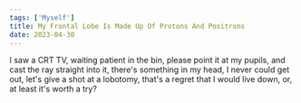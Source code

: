 ```yaml
---
tags: ['Myself']
title: My Frontal Lobe Is Made Up Of Protons And Positrons
date: 2023-04-30
---
```


I saw a CRT TV, waiting patient in the bin,
please point it at my pupils, and cast the ray straight into it,
there's something in my head, I never could get out,
let's give a shot at a lobotomy,
that's a regret that I would live down,
or, at least it's worth a try?

